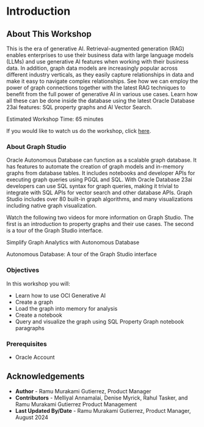 # Introduction

## About This Workshop

This is the era of generative AI. Retrieval-augmented generation (RAG) enables enterprises to use their business data with large language models (LLMs) and use generative AI features when working with their business data. In addition, graph data models are increasingly popular across different industry verticals, as they easily capture relationships in data and make it easy to navigate complex relationships. See how we can employ the power of graph connections together with the latest RAG techniques to benefit from the full power of generative AI in various use cases. Learn how all these can be done inside the database using the latest Oracle Database 23ai features: SQL property graphs and AI Vector Search.

Estimated Workshop Time: 65 minutes

<if type="odbw">If you would like to watch us do the workshop, click [here](https://youtu.be/Ymk9TE9Q2K4).</if>

### About Graph Studio

Oracle Autonomous Database can function as a scalable graph database. It has features to automate the creation of graph models and in-memory graphs from database tables. It includes notebooks and developer APIs for executing graph queries using PGQL and SQL. With Oracle Database 23ai developers can use SQL syntax for graph queries, making it trivial to integrate with SQL APIs for vector search and other database APIs.   Graph Studio includes over 80 built-in graph algorithms, and many visualizations including native graph visualization.

Watch the following two videos for more information on Graph Studio. The first is an introduction to property graphs and their use cases. The second is a tour of the Graph Studio interface.

Simplify Graph Analytics with Autonomous Database

[](youtube:eCd-969hrak)

Autonomous Database: A tour of the Graph Studio interface

[](youtube:S6Q-IJcBkU0)

### Objectives

In this workshop you will:

* Learn how to use OCI Generative AI
* Create a graph
* Load the graph into memory for analysis
* Create a notebook
* Query and visualize the graph using SQL Property Graph notebook paragraphs

### Prerequisites

* Oracle Account
<!---
* A database user with the correct roles and privileges for working with **Graph Studio**. That is, successful completion of Lab 1 of the [Get Started with Graph Studio workshop](https://oracle-livelabs.github.io/adb/shared/adb-graph/workshops/freetier/index.html?lab=lab-1-create-graph-user)
--->

## Acknowledgements
* **Author** - Ramu Murakami Gutierrez, Product Manager
* **Contributors** -  Melliyal Annamalai, Denise Myrick, Rahul Tasker, and Ramu Murakami Gutierrez Product Management
* **Last Updated By/Date** - Ramu Murakami Gutierrez, Product Manager, August 2024
